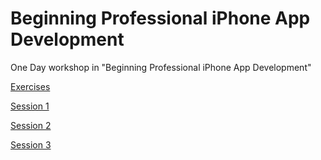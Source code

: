 Beginning Professional iPhone App Development
=============

One Day workshop in "Beginning Professional iPhone App Development"

<p><a href="http://github.com/cmoulton/kwiostraining">Exercises</a></p>

<p><a href="http://cmoulton.github.io/kwiostraining/1day_session1.html">Session 1</a>
<p><a href="http://cmoulton.github.io/kwiostraining/1day_session2.html">Session 2</a>
<p><a href="http://cmoulton.github.io/kwiostraining/1day_session3.html">Session 3</a>
